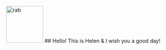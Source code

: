 <img src="https://pixabay.com/get/g6d27fcab4bfd274d21728cdb81d87d23424f97abb99f2fd8db6ef8ee6d9a03987c1025a6ab342a49c8d9dc6b4b675624_640.png" alt="rab" width="100">
## Hello! This is Helen & I wish you a good day!
